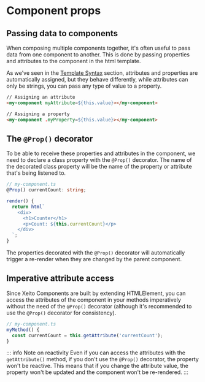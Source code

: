 # Component props

## Passing data to components

When composing multiple components together, it's often useful to pass data from one component to another.
This is done by passing properties and attributes to the component in the html template.

As we've seen in the [Template Syntax](../essentials/template-syntax.md) section, attributes and properties
are automatically assigned, but they behave differently, while attributes can only be strings, you can pass any
type of value to a property.

```html
// Assigning an attribute
<my-component myAttribute=${this.value}></my-component>

// Assigning a property
<my-component .myProperty=${this.value}></my-component>
```

## The `@Prop()` decorator

To be able to receive these properties and attributes in the component, we need to declare a class property 
with the `@Prop()` decorator. The name of the decorated class property will be the name of the property or attribute that's being listened to.

```typescript
// my-component.ts
@Prop() currentCount: string;

render() {
  return html`
    <div>
      <h1>Counter</h1>
      <p>Count: ${this.currentCount}</p>
    </div>
  `;
}
```

The properties decorated with the `@Prop()` decorator will automatically trigger a re-render when they are changed by the parent component.

## Imperative attribute access

Since Xeito Components are built by extending HTMLElement, you can access the attributes of the component in your methods imperatively 
without the need of the `@Prop()` decorator (although it's recommended to use the `@Prop()` decorator for consistency).

```typescript
// my-component.ts
myMethod() {
  const currentCount = this.getAttribute('currentCount');
}
```

::: info Note on reactivity
Even if you can access the attributes with the `getAttribute()` method, if you don't use the `@Prop()` decorator, the property won't be reactive.
This means that if you change the attribute value, the property won't be updated and the component won't be re-rendered.
:::